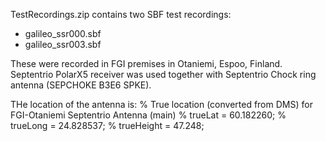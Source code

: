 
TestRecordings.zip contains two SBF test recordings: 
- galileo_ssr000.sbf
- galileo_ssr003.sbf

These were recorded in FGI premises in Otaniemi, Espoo, Finland. 
Septentrio PolarX5 receiver was used together with Septentrio Chock ring antenna (SEPCHOKE B3E6 SPKE).

THe location of the antenna is:
\% True location (converted from DMS) for FGI-Otaniemi Septentrio Antenna (main) 
\% trueLat =  60.182260;
\% trueLong =  24.828537;
\% trueHeight = 47.248;
